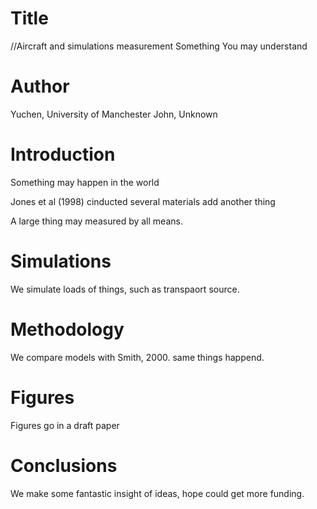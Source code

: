 # Title
//Aircraft and simulations measurement Something You may understand

# Author
Yuchen, University of Manchester
John, Unknown

# Introduction
Something may happen in the world

Jones et al (1998) cinducted several materials
add another thing

A large thing may measured by all means.

# Simulations
We simulate loads of things, such as transpaort source.

# Methodology
We compare models with Smith, 2000.
same things happend.

# Figures
Figures go in a draft paper

# Conclusions
We make some fantastic insight of ideas, hope could get more funding.
